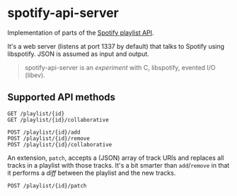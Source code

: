 # spotify-api-server

Implementation of parts of the [Spotify playlist API](https://github.com/spotify/playlist-api).

It's a web server (listens at port 1337 by default) that talks to Spotify using libspotify. JSON is assumed as input and output.

> spotify-api-server is an *experiment* with C, libspotify, evented I/O (libev).


## Supported API methods

    GET /playlist/{id}
    GET /playlist/{id}/collaborative

    POST /playlist/{id}/add
    POST /playlist/{id}/remove
    POST /playlist/{id}/collaborative

An extension, `patch`, accepts a (JSON) array of track URIs and replaces all tracks in a playlist with those tracks. It's a bit smarter than `add`/`remove` in that it performs a *diff* between the playlist and the new tracks.

    POST /playlist/{id}/patch

